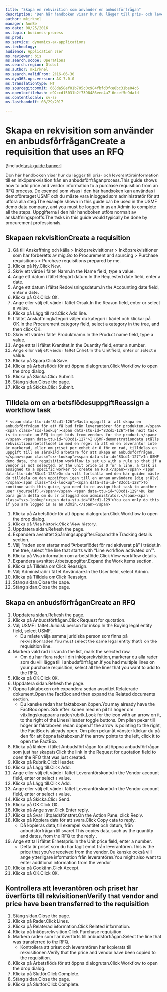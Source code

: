 ```yaml
--- 
title: "Skapa en rekvisition som använder en anbudsförfrågan"
description: "Den här handboken visar hur du lägger till pris- och leverantörsinformation till en inköpsrekvisition från en anbudsförfråganprocess."
author: mkirknel
manager: AnnBe
ms.date: 08/25/2016
ms.topic: business-process
ms.prod: 
ms.service: dynamics-ax-applications
ms.technology: 
audience: Application User
ms.reviewer: bis
ms.search.scope: Operations
ms.search.region: Global
ms.author: mkirknel
ms.search.validFrom: 2016-06-30
ms.dyn365.ops.version: AX 7.0.0
ms.translationtype: HT
ms.sourcegitcommit: 663da58ef01b705c0c984fbfd3fce8bc31be04c6
ms.openlocfilehash: d97ccd15031b2f7398486eee4a716ecef5e9dafd
ms.contentlocale: sv-se
ms.lasthandoff: 08/29/2017

---
```

# <a name="create-a-requisition-that-uses-an-rfq"></a><span data-ttu-id="83cd1-103">Skapa en rekvisition som använder en anbudsförfrågan</span><span class="sxs-lookup"><span data-stu-id="83cd1-103">Create a requisition that uses an RFQ</span></span>

[!include[task guide banner](../../includes/task-guide-banner.md)]

<span data-ttu-id="83cd1-104">Den här handboken visar hur du lägger till pris- och leverantörsinformation till en inköpsrekvisition från en anbudsförfråganprocess.</span><span class="sxs-lookup"><span data-stu-id="83cd1-104">This guide shows how to add price and vendor information to a purchase requisition from an RFQ process.</span></span> <span data-ttu-id="83cd1-105">De exempel som visas i den här handboken kan användas i demoföretaget USMF och du måste vara inloggad som administratör för att utföra alla steg.</span><span class="sxs-lookup"><span data-stu-id="83cd1-105">The example shown in this guide can be used in the USMF demo data company, and you must be logged in as an Admin to complete all the steps.</span></span> <span data-ttu-id="83cd1-106">Uppgifterna i den här handboken utförs normalt av anskaffningsproffs.</span><span class="sxs-lookup"><span data-stu-id="83cd1-106">The tasks in this guide would typically be done by procurement professionals.</span></span>


## <a name="create-a-requisition"></a><span data-ttu-id="83cd1-107">Skapaen rekvisition</span><span class="sxs-lookup"><span data-stu-id="83cd1-107">Create a requisition</span></span>
1. <span data-ttu-id="83cd1-108">Gå till Anskaffning och källa > Inköpsrekvisitioner > Inköpsrekvisitioner som har förberetts av mig.</span><span class="sxs-lookup"><span data-stu-id="83cd1-108">Go to Procurement and sourcing > Purchase requisitions > Purchase requisitions prepared by me.</span></span>
2. <span data-ttu-id="83cd1-109">Klicka på Ny.</span><span class="sxs-lookup"><span data-stu-id="83cd1-109">Click New.</span></span>
3. <span data-ttu-id="83cd1-110">Skriv ett värde i fältet Namn.</span><span class="sxs-lookup"><span data-stu-id="83cd1-110">In the Name field, type a value.</span></span>
4. <span data-ttu-id="83cd1-111">Ange ett datum i fältet Begärt datum.</span><span class="sxs-lookup"><span data-stu-id="83cd1-111">In the Requested date field, enter a date.</span></span>
5. <span data-ttu-id="83cd1-112">Ange ett datum i fältet Redovisningsdatum.</span><span class="sxs-lookup"><span data-stu-id="83cd1-112">In the Accounting date field, enter a date.</span></span>
6. <span data-ttu-id="83cd1-113">Klicka på OK.</span><span class="sxs-lookup"><span data-stu-id="83cd1-113">Click OK.</span></span>
7. <span data-ttu-id="83cd1-114">Ange eller välj ett värde i fältet Orsak.</span><span class="sxs-lookup"><span data-stu-id="83cd1-114">In the Reason field, enter or select a value.</span></span>
8. <span data-ttu-id="83cd1-115">Klicka på Lägg till rad.</span><span class="sxs-lookup"><span data-stu-id="83cd1-115">Click Add line.</span></span>
9. <span data-ttu-id="83cd1-116">I fältet Anskaffningkategori väljer du kategori i trädet och klickar på OK.</span><span class="sxs-lookup"><span data-stu-id="83cd1-116">In the Procurement category field, select a category in the tree, and then click OK.</span></span>
10. <span data-ttu-id="83cd1-117">Skriv ett värde i fältet Produktnamn.</span><span class="sxs-lookup"><span data-stu-id="83cd1-117">In the Product name field, type a value.</span></span>
11. <span data-ttu-id="83cd1-118">Ange ett tal i fältet Kvantitet.</span><span class="sxs-lookup"><span data-stu-id="83cd1-118">In the Quantity field, enter a number.</span></span>
12. <span data-ttu-id="83cd1-119">Ange eller välj ett värde i fältet Enhet.</span><span class="sxs-lookup"><span data-stu-id="83cd1-119">In the Unit field, enter or select a value.</span></span>
13. <span data-ttu-id="83cd1-120">Klicka på Spara.</span><span class="sxs-lookup"><span data-stu-id="83cd1-120">Click Save.</span></span>
14. <span data-ttu-id="83cd1-121">Klicka på Arbetsflöde för att öppna dialogrutan.</span><span class="sxs-lookup"><span data-stu-id="83cd1-121">Click Workflow to open the drop dialog.</span></span>
15. <span data-ttu-id="83cd1-122">Klicka på Skicka.</span><span class="sxs-lookup"><span data-stu-id="83cd1-122">Click Submit.</span></span>
16. <span data-ttu-id="83cd1-123">Stäng sidan.</span><span class="sxs-lookup"><span data-stu-id="83cd1-123">Close the page.</span></span>
17. <span data-ttu-id="83cd1-124">Klicka på Skicka.</span><span class="sxs-lookup"><span data-stu-id="83cd1-124">Click Submit.</span></span>

## <a name="reassign-a-workflow-task"></a><span data-ttu-id="83cd1-125">Tilldela om en arbetsflödesuppgift</span><span class="sxs-lookup"><span data-stu-id="83cd1-125">Reassign a workflow task</span></span>
    * <span data-ttu-id="83cd1-126">Nästa uppgift är att skapa en anbudsförfrågan för att få bud från leverantörer för produkten.</span><span class="sxs-lookup"><span data-stu-id="83cd1-126">The next task is to create an RFQ to get bids from vendors for the product.</span></span> <span data-ttu-id="83cd1-127">I USMF-demonstrationdata ställs rekvisitionarbetsflödet in med en regel så att om en leverantör inte är markerad, eller om priset per enhet är 0 för en rad, tilldelas en uppgift till en särskild arbetare för att skapa en anbudsförfrågan.</span><span class="sxs-lookup"><span data-stu-id="83cd1-127">In USMF demo data, the requisition workflow is set up with a rule so that if a vendor is not selected, or the unit price is 0 for a line, a task is assigned to a specific worker to create an RFQ.</span></span> <span data-ttu-id="83cd1-128">Om du vill fortsätta med den här guiden måste du tilldela om den uppgiften igen till en annan användare (dig själv).</span><span class="sxs-lookup"><span data-stu-id="83cd1-128">To continue with this guide, you need to re-assign that task to another user (yourself).</span></span> <span data-ttu-id="83cd1-129">Du kan bara göra detta om du är inloggad som administratör.</span><span class="sxs-lookup"><span data-stu-id="83cd1-129">You can only do this if you are logged in as an Admin.</span></span>  
1. <span data-ttu-id="83cd1-130">Klicka på Arbetsflöde för att öppna dialogrutan.</span><span class="sxs-lookup"><span data-stu-id="83cd1-130">Click Workflow to open the drop dialog.</span></span>
2. <span data-ttu-id="83cd1-131">Klicka på Visa historik.</span><span class="sxs-lookup"><span data-stu-id="83cd1-131">Click View history.</span></span>
3. <span data-ttu-id="83cd1-132">Uppdatera sidan.</span><span class="sxs-lookup"><span data-stu-id="83cd1-132">Refresh the page.</span></span>
4. <span data-ttu-id="83cd1-133">Expandera avsnittet Spårningsuppgifter.</span><span class="sxs-lookup"><span data-stu-id="83cd1-133">Expand the Tracking details section.</span></span>
5. <span data-ttu-id="83cd1-134">Välj ”raden som startar med ”Arbetsflödet för rad aktiverat på” i trädet.</span><span class="sxs-lookup"><span data-stu-id="83cd1-134">In the tree, select 'the line that starts with “Line workflow activated on”'.</span></span>
6. <span data-ttu-id="83cd1-135">Klicka på Visa information om arbetsflöde.</span><span class="sxs-lookup"><span data-stu-id="83cd1-135">Click View workflow details.</span></span>
7. <span data-ttu-id="83cd1-136">Expandera avsnittet Arbetsuppgifter.</span><span class="sxs-lookup"><span data-stu-id="83cd1-136">Expand the Work items section.</span></span>
8. <span data-ttu-id="83cd1-137">Klicka på Tilldela om.</span><span class="sxs-lookup"><span data-stu-id="83cd1-137">Click Reassign.</span></span>
9. <span data-ttu-id="83cd1-138">Välj Administraör i fältet Användare.</span><span class="sxs-lookup"><span data-stu-id="83cd1-138">In the User field, select Admin.</span></span>
10. <span data-ttu-id="83cd1-139">Klicka på Tilldela om.</span><span class="sxs-lookup"><span data-stu-id="83cd1-139">Click Reassign.</span></span>
11. <span data-ttu-id="83cd1-140">Stäng sidan.</span><span class="sxs-lookup"><span data-stu-id="83cd1-140">Close the page.</span></span>
12. <span data-ttu-id="83cd1-141">Stäng sidan.</span><span class="sxs-lookup"><span data-stu-id="83cd1-141">Close the page.</span></span>

## <a name="create-an-rfq"></a><span data-ttu-id="83cd1-142">Skapa en anbudsförfrågan</span><span class="sxs-lookup"><span data-stu-id="83cd1-142">Create an RFQ</span></span>
1. <span data-ttu-id="83cd1-143">Uppdatera sidan.</span><span class="sxs-lookup"><span data-stu-id="83cd1-143">Refresh the page.</span></span>
2. <span data-ttu-id="83cd1-144">Klicka på Anbudsförfrågan.</span><span class="sxs-lookup"><span data-stu-id="83cd1-144">Click Request for quotation.</span></span>
3. <span data-ttu-id="83cd1-145">Välj USMF i fältet Juridisk person för inköp.</span><span class="sxs-lookup"><span data-stu-id="83cd1-145">In the Buying legal entity field, select USMF.</span></span>
    * <span data-ttu-id="83cd1-146">Du måste välja samma juridiska person som finns på rekvisitionraden.</span><span class="sxs-lookup"><span data-stu-id="83cd1-146">You must select the same legal entity that’s on the requisition line.</span></span>  
4. <span data-ttu-id="83cd1-147">Markera vald rad i listan.</span><span class="sxs-lookup"><span data-stu-id="83cd1-147">In the list, mark the selected row.</span></span>
    * <span data-ttu-id="83cd1-148">Om du har flera rader i din inköpsrekvisition, markerar du alla rader som du vill lägga till i anbudsförfrågan.</span><span class="sxs-lookup"><span data-stu-id="83cd1-148">If you had multiple lines on your purchase requisition, select all the lines that you want to add to the RFQ.</span></span>  
5. <span data-ttu-id="83cd1-149">Klicka på OK.</span><span class="sxs-lookup"><span data-stu-id="83cd1-149">Click OK.</span></span>
6. <span data-ttu-id="83cd1-150">Uppdatera sidan.</span><span class="sxs-lookup"><span data-stu-id="83cd1-150">Refresh the page.</span></span>
7. <span data-ttu-id="83cd1-151">Öppna faktaboxen och expandera sedan avsnittet Relaterade dokument.</span><span class="sxs-lookup"><span data-stu-id="83cd1-151">Open the FactBox and then expand the Related documents section.</span></span>
    * <span data-ttu-id="83cd1-152">Du kanske redan har faktaboxen öppen.</span><span class="sxs-lookup"><span data-stu-id="83cd1-152">You may already have the FactBox open.</span></span> <span data-ttu-id="83cd1-153">Sök efter ikonen med en pil till höger om växlingsknapparna rader/rubrik.</span><span class="sxs-lookup"><span data-stu-id="83cd1-153">Look for the icon with an arrow on it, to the right of the Lines/Header toggle buttons.</span></span> <span data-ttu-id="83cd1-154">Om pilen pekar till höger är faktaboxen redan öppen.</span><span class="sxs-lookup"><span data-stu-id="83cd1-154">If the arrow is pointing to the right, the FactBox is already open.</span></span> <span data-ttu-id="83cd1-155">Om pilen pekar åt vänster klickar du på den för att öppna faktaboxen.</span><span class="sxs-lookup"><span data-stu-id="83cd1-155">If the arrow points to the left, click it to open the FactBox.</span></span>  
8. <span data-ttu-id="83cd1-156">Klicka på länken i fältet Anbudsförfrågan för att öppna anbudsförfrågan som just har skapats.</span><span class="sxs-lookup"><span data-stu-id="83cd1-156">Click the link in the Request for quotation field to open the RFQ that was just created.</span></span>
9. <span data-ttu-id="83cd1-157">Klicka på Rubrik.</span><span class="sxs-lookup"><span data-stu-id="83cd1-157">Click Header.</span></span>
10. <span data-ttu-id="83cd1-158">Klicka på Lägg till.</span><span class="sxs-lookup"><span data-stu-id="83cd1-158">Click Add.</span></span>
11. <span data-ttu-id="83cd1-159">Ange eller välj ett värde i fältet Leverantörskonto.</span><span class="sxs-lookup"><span data-stu-id="83cd1-159">In the Vendor account field, enter or select a value.</span></span>
12. <span data-ttu-id="83cd1-160">Klicka på Lägg till.</span><span class="sxs-lookup"><span data-stu-id="83cd1-160">Click Add.</span></span>
13. <span data-ttu-id="83cd1-161">Ange eller välj ett värde i fältet Leverantörskonto.</span><span class="sxs-lookup"><span data-stu-id="83cd1-161">In the Vendor account field, enter or select a value.</span></span>
14. <span data-ttu-id="83cd1-162">Klicka på Skicka.</span><span class="sxs-lookup"><span data-stu-id="83cd1-162">Click Send.</span></span>
15. <span data-ttu-id="83cd1-163">Klicka på OK.</span><span class="sxs-lookup"><span data-stu-id="83cd1-163">Click OK.</span></span>
16. <span data-ttu-id="83cd1-164">Klicka på Ange svar.</span><span class="sxs-lookup"><span data-stu-id="83cd1-164">Click Enter reply.</span></span>
17. <span data-ttu-id="83cd1-165">Klicka på Svar i åtgärdsfönstret.</span><span class="sxs-lookup"><span data-stu-id="83cd1-165">On the Action Pane, click Reply.</span></span>
18. <span data-ttu-id="83cd1-166">Klicka på Kopiera data för att svara.</span><span class="sxs-lookup"><span data-stu-id="83cd1-166">Click Copy data to reply.</span></span>
    * <span data-ttu-id="83cd1-167">Då kopieras data, till exempel kvantitet och datum, från anbudsförfrågan till svaret.</span><span class="sxs-lookup"><span data-stu-id="83cd1-167">This copies data, such as the quantity and dates, from the RFQ to the reply .</span></span>  
19. <span data-ttu-id="83cd1-168">Ange ett tal i fältet Enhetspris.</span><span class="sxs-lookup"><span data-stu-id="83cd1-168">In the Unit price field, enter a number.</span></span>
    * <span data-ttu-id="83cd1-169">Detta är priset som du har tagit emot från leverantören.</span><span class="sxs-lookup"><span data-stu-id="83cd1-169">This is the price that you’ve received from the vendor.</span></span> <span data-ttu-id="83cd1-170">Du kanske också vill ange ytterligare information från leverantören.</span><span class="sxs-lookup"><span data-stu-id="83cd1-170">You might also want to enter additional information from the vendor.</span></span>  
20. <span data-ttu-id="83cd1-171">Klicka på Godkänn.</span><span class="sxs-lookup"><span data-stu-id="83cd1-171">Click Accept.</span></span>
21. <span data-ttu-id="83cd1-172">Klicka på OK.</span><span class="sxs-lookup"><span data-stu-id="83cd1-172">Click OK.</span></span>

## <a name="verify-that-vendor-and-price-have-been-transferred-to-the-requisition"></a><span data-ttu-id="83cd1-173">Kontrollera att leverantören och priset har överförts till rekvisitionen</span><span class="sxs-lookup"><span data-stu-id="83cd1-173">Verify that vendor and price have been transferred to the requisition</span></span>
1. <span data-ttu-id="83cd1-174">Stäng sidan.</span><span class="sxs-lookup"><span data-stu-id="83cd1-174">Close the page.</span></span>
2. <span data-ttu-id="83cd1-175">Klicka på Rader.</span><span class="sxs-lookup"><span data-stu-id="83cd1-175">Click Lines.</span></span>
3. <span data-ttu-id="83cd1-176">Klicka på Relaterad information.</span><span class="sxs-lookup"><span data-stu-id="83cd1-176">Click Related information.</span></span>
4. <span data-ttu-id="83cd1-177">Klicka på Inköpsrekvisition.</span><span class="sxs-lookup"><span data-stu-id="83cd1-177">Click Purchase requisition.</span></span>
5. <span data-ttu-id="83cd1-178">Markera raden som har överförts till anbudsförfrågan.</span><span class="sxs-lookup"><span data-stu-id="83cd1-178">Select the line that was transferred to the RFQ.</span></span>
    * <span data-ttu-id="83cd1-179">Kontrollera att priset och leverantören har kopierats till rekvisitionen.</span><span class="sxs-lookup"><span data-stu-id="83cd1-179">Verify that the price and vendor have been copied to the requisition.</span></span>  
6. <span data-ttu-id="83cd1-180">Klicka på Arbetsflöde för att öppna dialogrutan.</span><span class="sxs-lookup"><span data-stu-id="83cd1-180">Click Workflow to open the drop dialog.</span></span>
7. <span data-ttu-id="83cd1-181">Klicka på Slutför.</span><span class="sxs-lookup"><span data-stu-id="83cd1-181">Click Complete.</span></span>
8. <span data-ttu-id="83cd1-182">Stäng sidan.</span><span class="sxs-lookup"><span data-stu-id="83cd1-182">Close the page.</span></span>
9. <span data-ttu-id="83cd1-183">Klicka på Slutför.</span><span class="sxs-lookup"><span data-stu-id="83cd1-183">Click Complete.</span></span>


